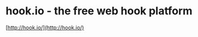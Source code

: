 <!--
id: 473027114
link: http://tumblr.atmos.org/post/473027114/hook-io-the-free-web-hook-platform
slug: hook-io-the-free-web-hook-platform
date: Thu Mar 25 2010 12:35:32 GMT-0700 (PDT)
publish: 2010-03-025
tags: 
title: hook.io - the free web hook platform
-->


hook.io - the free web hook platform
====================================

[http://hook.io/](http://hook.io/)

